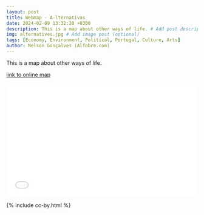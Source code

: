 ```yaml
---
layout: post
title: Webmap - A-lternativas
date: 2024-02-09 13:32:20 +0300
description: This is a map about other ways of life. # Add post description (optional)
img: alternatives.jpg # Add image post (optional)
tags: [Economy, Environment, Political, Portugal, Culture, Arts]
author: Nelson Gonçalves (Alfobre.com) 
---
```


This is a map about other ways of life.

[link to online map](https://umap.openstreetmap.fr/en/map/a-lternativas_1021352#7/39.623/-6.614)


<iframe width="100%" height="300px" frameborder="0" allowfullscreen allow="geolocation" src="//umap.openstreetmap.fr/en/map/a-lternativas_1021352?scaleControl=true&miniMap=false&scrollWheelZoom=true&zoomControl=true&editMode=disabled&moreControl=true&searchControl=null&tilelayersControl=null&embedControl=null&datalayersControl=true&onLoadPanel=undefined&captionBar=false&captionMenus=true"></iframe>




{% include cc-by.html %}
